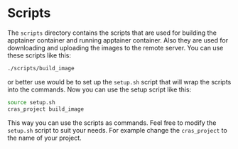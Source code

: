 # Scripts

The `scripts` directory contains the scripts that are used for building the apptainer container and running apptainer container. Also they are used for downloading and uploading the images to the remote server. You can use these scripts like this:

```bash
./scripts/build_image
```

or better use would be to set up the `setup.sh` script that will wrap the scripts into the commands. Now you can use the setup script like this:

```bash
source setup.sh
cras_project build_image
```

This way you can use the scripts as commands. Feel free to modify the `setup.sh` script to suit your needs. For example change the `cras_project` to the name of your project.